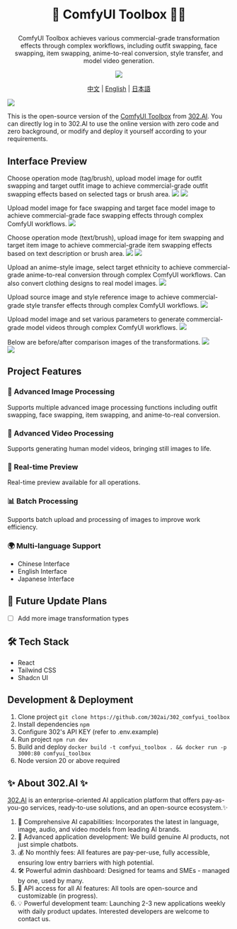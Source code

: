 # <p align="center"> 🎨 ComfyUI Toolbox 🚀✨</p>

<p align="center">ComfyUI Toolbox achieves various commercial-grade transformation effects through complex workflows, including outfit swapping, face swapping, item swapping, anime-to-real conversion, style transfer, and model video generation.</p>

<p align="center"><a href="https://302.ai/en/tools/comfytools/" target="blank"><img src="https://file.302.ai/gpt/imgs/github/20250102/72a57c4263944b73bf521830878ae39a.png" /></a></p >

<p align="center"><a href="README_zh.md">中文</a> | <a href="README.md">English</a> | <a href="README_ja.md">日本語</a></p>

![](docs/302_ComfyUI_Toolbox_en.png)

This is the open-source version of the [ComfyUI Toolbox](https://302.ai/en/tools/comfytools/) from [302.AI](https://302.ai/en/). You can directly log in to 302.AI to use the online version with zero code and zero background, or modify and deploy it yourself according to your requirements.

## Interface Preview
Choose operation mode (tag/brush), upload model image for outfit swapping and target outfit image to achieve commercial-grade outfit swapping effects based on selected tags or brush area.
![](docs/302_ComfyUI_Toolbox_en_screenshot_01.png)
![](docs/302_ComfyUI_Toolbox_en_screenshot_02.png)

Upload model image for face swapping and target face model image to achieve commercial-grade face swapping effects through complex ComfyUI workflows.
![](docs/302_ComfyUI_Toolbox_en_screenshot_03.png) 

Choose operation mode (text/brush), upload image for item swapping and target item image to achieve commercial-grade item swapping effects based on text description or brush area.
![](docs/302_ComfyUI_Toolbox_en_screenshot_04.png) 
![](docs/302_ComfyUI_Toolbox_en_screenshot_05.png) 

Upload an anime-style image, select target ethnicity to achieve commercial-grade anime-to-real conversion through complex ComfyUI workflows. Can also convert clothing designs to real model images.
![](docs/302_ComfyUI_Toolbox_en_screenshot_06.png)   

Upload source image and style reference image to achieve commercial-grade style transfer effects through complex ComfyUI workflows.
![](docs/302_ComfyUI_Toolbox_en_screenshot_07.png)

Upload model image and set various parameters to generate commercial-grade model videos through complex ComfyUI workflows.
![](docs/302_ComfyUI_Toolbox_en_screenshot_08.png)  

Below are before/after comparison images of the transformations.
![](docs/302_ComfyUI_Toolbox_en_screenshot_09.jpg)   
![](docs/302_ComfyUI_Toolbox_en_screenshot_10.jpg)  

## Project Features
### 🎨 Advanced Image Processing
Supports multiple advanced image processing functions including outfit swapping, face swapping, item swapping, and anime-to-real conversion.
### 🎥 Advanced Video Processing
Supports generating human model videos, bringing still images to life.
### 🔄 Real-time Preview
Real-time preview available for all operations.
### 📊 Batch Processing
Supports batch upload and processing of images to improve work efficiency.
### 🌍 Multi-language Support
- Chinese Interface
- English Interface
- Japanese Interface

## 🚩 Future Update Plans
- [ ] Add more image transformation types

## 🛠️ Tech Stack
- React
- Tailwind CSS
- Shadcn UI

## Development & Deployment
1. Clone project `git clone https://github.com/302ai/302_comfyui_toolbox`
2. Install dependencies `npm`
3. Configure 302's API KEY (refer to .env.example)
4. Run project `npm run dev`
5. Build and deploy `docker build -t comfyui_toolbox . && docker run -p 3000:80 comfyui_toolbox`
6. Node version 20 or above required

## ✨ About 302.AI ✨
[302.AI](https://302.ai/en/) is an enterprise-oriented AI application platform that offers pay-as-you-go services, ready-to-use solutions, and an open-source ecosystem.✨
1. 🧠 Comprehensive AI capabilities: Incorporates the latest in language, image, audio, and video models from leading AI brands.
2. 🚀 Advanced application development: We build genuine AI products, not just simple chatbots.
3. 💰 No monthly fees: All features are pay-per-use, fully accessible, ensuring low entry barriers with high potential.
4. 🛠 Powerful admin dashboard: Designed for teams and SMEs - managed by one, used by many.
5. 🔗 API access for all AI features: All tools are open-source and customizable (in progress).
6. 💡 Powerful development team: Launching 2-3 new applications weekly with daily product updates. Interested developers are welcome to contact us.